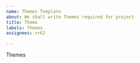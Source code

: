 ```yaml
---
name: Themes Template
about: We shall write Themes required for project
title: Theme
labels: Themes
assignees: vr62

---
```


Themes

